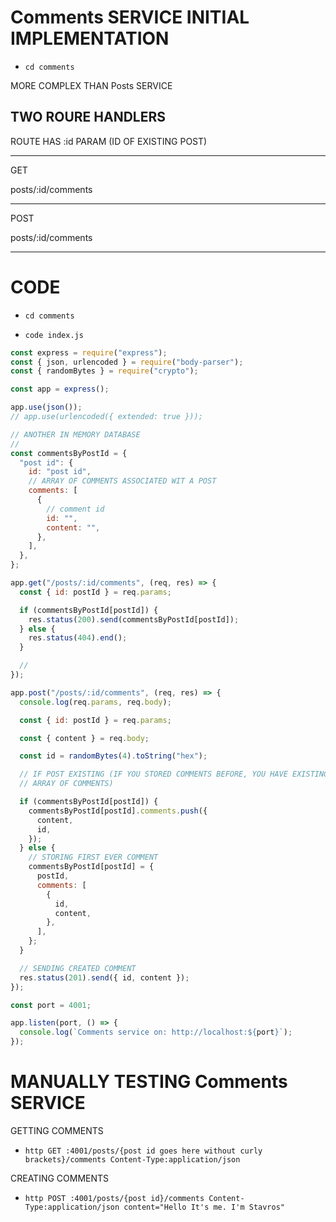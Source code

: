 # Comments SERVICE INITIAL IMPLEMENTATION

- `cd comments`

MORE COMPLEX THAN Posts SERVICE

## TWO ROURE HANDLERS

ROUTE HAS :id PARAM (ID OF EXISTING POST)

***

GET

posts/:id/comments

***

POST

posts/:id/comments

***

# CODE

- `cd comments`

- `code index.js`

```js
const express = require("express");
const { json, urlencoded } = require("body-parser");
const { randomBytes } = require("crypto");

const app = express();

app.use(json());
// app.use(urlencoded({ extended: true }));

// ANOTHER IN MEMORY DATABASE
//
const commentsByPostId = {
  "post id": {
    id: "post id",
    // ARRAY OF COMMENTS ASSOCIATED WIT A POST
    comments: [
      {
        // comment id
        id: "",
        content: "",
      },
    ],
  },
};

app.get("/posts/:id/comments", (req, res) => {
  const { id: postId } = req.params;

  if (commentsByPostId[postId]) {
    res.status(200).send(commentsByPostId[postId]);
  } else {
    res.status(404).end();
  }

  //
});

app.post("/posts/:id/comments", (req, res) => {
  console.log(req.params, req.body);

  const { id: postId } = req.params;

  const { content } = req.body;

  const id = randomBytes(4).toString("hex");

  // IF POST EXISTING (IF YOU STORED COMMENTS BEFORE, YOU HAVE EXISTING
  // ARRAY OF COMMENTS)

  if (commentsByPostId[postId]) {
    commentsByPostId[postId].comments.push({
      content,
      id,
    });
  } else {
    // STORING FIRST EVER COMMENT
    commentsByPostId[postId] = {
      postId,
      comments: [
        {
          id,
          content,
        },
      ],
    };
  }

  // SENDING CREATED COMMENT
  res.status(201).send({ id, content });
});

const port = 4001;

app.listen(port, () => {
  console.log(`Comments service on: http://localhost:${port}`);
});
```

# MANUALLY TESTING Comments SERVICE

GETTING COMMENTS

- `http GET :4001/posts/{post id goes here without curly brackets}/comments Content-Type:application/json`

CREATING COMMENTS

- `http POST :4001/posts/{post id}/comments Content-Type:application/json content="Hello It's me. I'm Stavros"`
